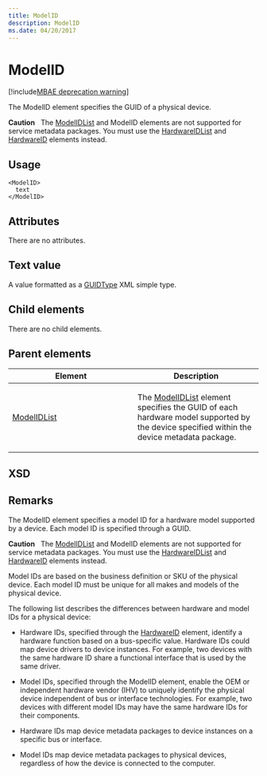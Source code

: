 ```yaml
---
title: ModelID
description: ModelID
ms.date: 04/20/2017
---
```


# ModelID

[!include[MBAE deprecation warning](../includes/mbae-deprecation-warning.md)]

The ModelID element specifies the GUID of a physical device.

**Caution**  
The [ModelIDList](modelidlist.md) and ModelID elements are not supported for service metadata packages. You must use the [HardwareIDList](hardwareidlist.md) and [HardwareID](hardwareid.md) elements instead.

 

## <span id="Usage"></span><span id="usage"></span><span id="USAGE"></span>Usage


``` syntax
<ModelID>
  text
</ModelID>
```

## <span id="Attributes"></span><span id="attributes"></span><span id="ATTRIBUTES"></span>Attributes


There are no attributes.

## <span id="Text_value"></span><span id="text_value"></span><span id="TEXT_VALUE"></span>Text value


A value formatted as a [GUIDType](guidtype-packageinfo.md) XML simple type.

## <span id="Child_elements"></span><span id="child_elements"></span><span id="CHILD_ELEMENTS"></span>Child elements


There are no child elements.

## <span id="Parent_elements"></span><span id="parent_elements"></span><span id="PARENT_ELEMENTS"></span>Parent elements


<table>
<colgroup>
<col width="50%" />
<col width="50%" />
</colgroup>
<thead>
<tr class="header">
<th>Element</th>
<th>Description</th>
</tr>
</thead>
<tbody>
<tr class="odd">
<td><p><a href="modelidlist.md" data-raw-source="[ModelIDList](modelidlist.md)">ModelIDList</a></p></td>
<td><p>The <a href="modelidlist.md" data-raw-source="[ModelIDList](modelidlist.md)">ModelIDList</a> element specifies the GUID of each hardware model supported by the device specified within the device metadata package.</p></td>
</tr>
</tbody>
</table>

 

## <span id="XSD"></span><span id="xsd"></span>XSD


## <span id="Remarks"></span><span id="remarks"></span><span id="REMARKS"></span>Remarks


The ModelID element specifies a model ID for a hardware model supported by a device. Each model ID is specified through a GUID.

**Caution**  
The [ModelIDList](modelidlist.md) and ModelID elements are not supported for service metadata packages. You must use the [HardwareIDList](hardwareidlist.md) and [HardwareID](hardwareid.md) elements instead.

 

Model IDs are based on the business definition or SKU of the physical device. Each model ID must be unique for all makes and models of the physical device.

The following list describes the differences between hardware and model IDs for a physical device:

-   Hardware IDs, specified through the [HardwareID](hardwareid.md) element, identify a hardware function based on a bus-specific value. Hardware IDs could map device drivers to device instances. For example, two devices with the same hardware ID share a functional interface that is used by the same driver.

-   Model IDs, specified through the ModelID element, enable the OEM or independent hardware vendor (IHV) to uniquely identify the physical device independent of bus or interface technologies. For example, two devices with different model IDs may have the same hardware IDs for their components.

-   Hardware IDs map device metadata packages to device instances on a specific bus or interface.

-   Model IDs map device metadata packages to physical devices, regardless of how the device is connected to the computer.

 

 





